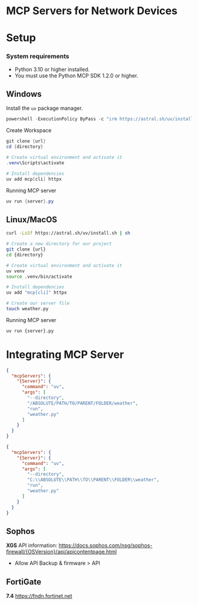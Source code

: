 
# MCP Servers for Network Devices

# Setup
### System requirements

- Python 3.10 or higher installed.
- You must use the Python MCP SDK 1.2.0 or higher.
## Windows
Install the `uv` package manager.
```powershell
powershell -ExecutionPolicy ByPass -c "irm https://astral.sh/uv/install.ps1 | iex"
```

Create Workspace
```powershell
git clone {url}
cd {directory}

# Create virtual environment and activate it
.venv\Scripts\activate

# Install dependencies
uv add mcp[cli] httpx
```

Running MCP server
```powershell
uv run {server}.py
```
## Linux/MacOS

```bash
curl -LsSf https://astral.sh/uv/install.sh | sh
```

```bash
# Create a new directory for our project
git clone {url}
cd {directory}

# Create virtual environment and activate it
uv venv
source .venv/bin/activate

# Install dependencies
uv add "mcp[cli]" httpx

# Create our server file
touch weather.py
```

Running MCP server
```bash
uv run {server}.py
```


# Integrating MCP Server

```json
{
  "mcpServers": {
    "{Server}": {
      "command": "uv",
      "args": [
        "--directory",
        "/ABSOLUTE/PATH/TO/PARENT/FOLDER/weather",
        "run",
        "weather.py"
      ]
    }
  }
}
```


```json
{
  "mcpServers": {
    "{Server}": {
      "command": "uv",
      "args": [
        "--directory",
        "C:\\ABSOLUTE\\PATH\\TO\\PARENT\\FOLDER\\weather",
        "run",
        "weather.py"
      ]
    }
  }
}
```

## Sophos
**XGS**
API information: https://docs.sophos.com/nsg/sophos-firewall/{OSVersion}/api/apicontentpage.html
- Allow API Backup & firmware > API

## FortiGate
**7.4**
https://fndn.fortinet.net
